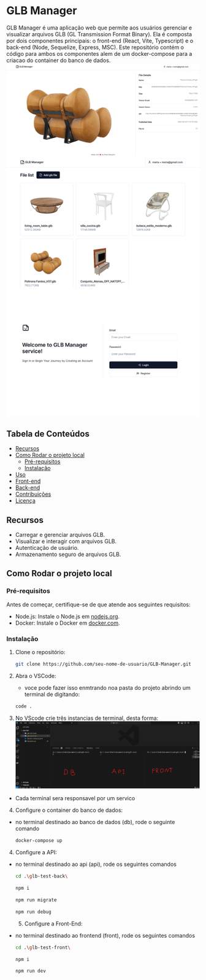 # GLB Manager

GLB Manager é uma aplicação web que permite aos usuários gerenciar e visualizar arquivos GLB (GL Transmission Format Binary). Ela é composta por dois componentes principais: o front-end (React, Vite, Typescript) e o back-end (Node, Sequelize, Express, MSC). Este repositório contém o código para ambos os componentes alem de um docker-compose para a criacao do container do banco de dados.
![project demonstration](./glb-test-front/src/assets/Screenshot%202023-09-22%20174230.png)
![project demonstration](./glb-test-front/src/assets/Screenshot%202023-09-22%20174720.png)
![project demonstration](./glb-test-front/src/assets/Screenshot%202023-09-22%201748322.png)

## Tabela de Conteúdos

- [Recursos](#recursos)
- [Como Rodar o projeto local](#Como-rodar-o-projeto-local)
  - [Pré-requisitos](#pré-requisitos)
  - [Instalação](#instalação)
- [Uso](#uso)
- [Front-end](#front-end)
- [Back-end](#back-end)
- [Contribuições](#contribuições)
- [Licença](#licença)

## Recursos

- Carregar e gerenciar arquivos GLB.
- Visualizar e interagir com arquivos GLB.
- Autenticação de usuário.
- Armazenamento seguro de arquivos GLB.

## Como Rodar o projeto local

### Pré-requisitos

Antes de começar, certifique-se de que atende aos seguintes requisitos:

- Node.js: Instale o Node.js em [nodejs.org](https://nodejs.org/).
- Docker: Instale o Docker em [docker.com](https://www.docker.com/products/docker-desktop/).

### Instalação

1. Clone o repositório:

   ```bash
   git clone https://github.com/seu-nome-de-usuario/GLB-Manager.git
   ```

2. Abra o VSCode:
   - voce pode fazer isso enmtrando noa pasta do projeto abrindo um terminal de digitando:
   ```bash
   code .
   ```
3. No VScode crie três instancias de terminal, desta forma:
   ![project demonstration](./glb-test-front/src/assets/Screenshot%202023-09-23%20114933.png)

- Cada terminal sera responsavel por um servico

4. Configure o container do banco de dados:

- no terminal destinado ao banco de dados (db), rode o seguinte comando
  ```bash
  docker-compose up
  ```

4. Configure a API:

- no terminal destinado ao api (api), rode os seguintes comandos

  ```bash
  cd .\glb-test-back\
  ```

  ```bash
  npm i
  ```

  ```bash
  npm run migrate
  ```

  ```bash
  npm run debug
  ```

  5. Configure a Front-End:

- no terminal destinado ao frontend (front), rode os seguintes comandos
  ```bash
  cd .\glb-test-front\
  ```
  ```bash
  npm i
  ```
  ```bash
  npm run dev
  ```
